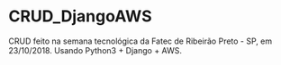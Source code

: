 # CRUD_DjangoAWS
CRUD feito na semana tecnológica da Fatec de Ribeirão Preto - SP, em 23/10/2018. Usando Python3 + Django + AWS.
